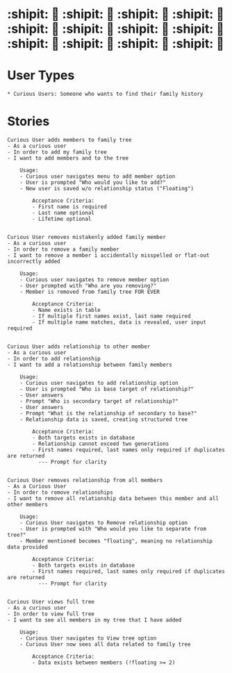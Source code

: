 # :shipit: :space_invader: :shipit: :space_invader: :shipit: :space_invader: :shipit: :space_invader: :shipit: :space_invader: :shipit: :space_invader: :shipit: :space_invader: :shipit: :space_invader: :shipit: :space_invader: :shipit: :space_invader: :shipit: :space_invader: :shipit: :space_invader:
# User Types
    * Curious Users: Someone who wants to find their family history
# Stories
    Curious User adds members to family tree
    - As a curious user
    - In order to add my family tree
    - I want to add members and to the tree

        Usage:
        - Curious user navigates menu to add member option
        - User is prompted "Who would you like to add?"
        - New user is saved w/o relationship status ("Floating")

            Acceptance Criteria:
            - First name is required
            - Last name optional
            - Lifetime optional


    Curious User removes mistakenly added family member
    - As a curious user
    - In order to remove a family member
    - I want to remove a member i accidentally misspelled or flat-out incorrectly added

        Usage:
        - Curious user navigates to remove member option
        - User prompted with "Who are you removing?"
        - Member is removed from family tree FOR EVER

            Acceptance Criteria:
            - Name exists in table
            - If multiple first names exist, last name required
            - If multiple name matches, data is revealed, user input required


    Curious User adds relationship to other member
    - As a curious user
    - In order to add relationship
    - I want to add a relationship between family members

        Usage:
        - Curious user navigates to add relationship option
        - User is prompted "Who is base target of relationship?"
        - User answers
        - Prompt "Who is secondary target of relationship?"
        - User answers
        - Prompt "What is the relationship of secondary to base?"
        - Relationship data is saved, creating structured tree

            Acceptance Criteria:
            - Both targets exists in database
            - Relationship cannot exceed two generations
            - First names required, last names only required if duplicates are returned
              --- Prompt for clarity


    Curious User removes relationship from all members
    - As a Curious User
    - In order to remove relationships
    - I want to remove all relationship data between this member and all other members

        Usage:
        - Curious User navigates to Remove relationship option
        - User is prompted with "Who would you like to separate from tree?"
        - Member mentioned becomes "floating", meaning no relationship data provided

            Acceptance Criteria:
            - Both targets exists in database
            - First names required, last names only required if duplicates are returned
              --- Prompt for clarity


    Curious User views full tree
    - As a curious user
    - In order to view full tree
    - I want to see all members in my tree that I have added

        Usage:
        - Curious User navigates to View tree option
        - Curious User now sees all data related to family tree

            Acceptance Criteria:
            - Data exists between members (!floating >= 2)
